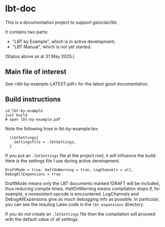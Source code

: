# lbt-doc

This is a documentation project to support gsinclair/lbt.

It contains two parts:
* "LBT by Example", which is in active development;
* "LBT Manual", which is not yet started.

(Status above as at 31 May 2025.)

## Main file of interest

See <lbt-by-example-LATEST.pdf> for the latest good documentation.

## Build instructions

    cd lbt-by-example
    just build
    # open lbt-by-example.pdf

Note the following lines in lbt-by-example.tex:

      \lbtSettings{
        SettingsFile = .lbtSettings,
      }

If you put an `.lbtSettings` file at the project root, it will influence the build. Here is the settings file I use during active development.

    DraftMode = true, HaltOnWarning = true, LogChannels = all, DebugAllExpansions = true

DraftMode means only the LBT documents marked !DRAFT will be included, thus reducing compile times. HaltOnWarning means compilation stops if, for example, a nonexistent opcode is encountered. LogChannels and DebugAllExpansions give as much debugging info as possible. In particular, you can see the resuling Latex code in the `lbt-expansions` directory.

If you do not create an `.lbtSettings` file then the compilation will proceed with the default value of all settings.
